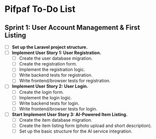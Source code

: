 # Pifpaf To-Do List

## Sprint 1: User Account Management & First Listing

*   [ ] **Set up the Laravel project structure.**
*   [ ] **Implement User Story 1: User Registration.**
    *   [ ] Create the user database migration.
    *   [ ] Create the registration form.
    *   [ ] Implement the registration logic.
    *   [ ] Write backend tests for registration.
    *   [ ] Write frontend/browser tests for registration.
*   [ ] **Implement User Story 2: User Login.**
    *   [ ] Create the login form.
    *   [ ] Implement the login logic.
    *   [ ] Write backend tests for login.
    *   [ ] Write frontend/browser tests for login.
*   [ ] **Start Implement User Story 3: AI-Powered Item Listing.**
    *   [ ] Create the item database migration.
    *   [ ] Create the item listing form (photo upload and short description).
    *   [ ] Set up the basic structure for the AI service integration.
